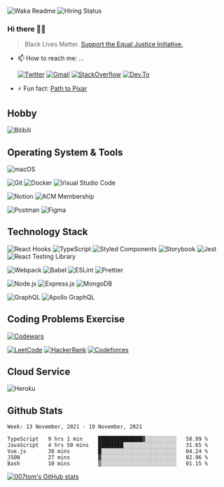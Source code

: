 ![Waka Readme](https://github.com/007tom/007tom/workflows/Waka%20Readme/badge.svg)
![Hiring Status](https://img.shields.io/badge/Hireable-true-green)
### Hi there 👋🏿

<!--
**007tom/007tom** is a ✨ _special_ ✨ repository because its `README.md` (this file) appears on your GitHub profile.

Here are some ideas to get you started:
-->

> Black Lives Matter. [Support the Equal Justice Initiative.](https://support.eji.org/give/153413/#!/donation/checkout)

<!-- - 🔭 I’m currently working on ... -->
<!-- - 🌱 I’m currently learning *Fundamental Knowledge* ... -->
<!-- - 👯 I’m looking for collaborators of [Eorg](https://github.com/zhyd1997/Eorg) ... -->
<!-- - 🤔 I’m looking for help with Javascript AST or Parser ... -->
<!-- - 💬 Ask me about ... -->
- 📫 How to reach me: ...

  [![Twitter](https://img.shields.io/badge/-Twitter-%231DA1F2?style=for-the-badge&logo=twitter&logoColor=%23ffffff)](https://twitter.com/Tom61319231)
  [![Gmail](https://img.shields.io/badge/-Gmail-%23ffffff?style=for-the-badge&logo=gmail)](mailto:zhyd007@gmail.com)
  [![StackOverflow](https://img.shields.io/badge/-Stack%20Overflow-%23F58025?style=for-the-badge&logo=stackoverflow&logoColor=%23ffffff)](https://stackoverflow.com/users/8537000/mai)
  [![Dev.To](https://img.shields.io/badge/-Dev%2ETo-%230A0A0A?style=for-the-badge&logo=dev.to&logoColor=%23ffffff)](https://dev.to/sakuta)
<!-- - 😄 Pronouns: ... -->
- ⚡ Fun fact: [Path to Pixar](https://bunnyhobby.github.io/)
<!--
-->

## Hobby
![Bilibili](https://img.shields.io/badge/-Bilibili-%23ffffff?style=flat&logo=bilibili)

## Operating System & Tools
![macOS](https://img.shields.io/badge/Macbook%20Pro-Big%20Sur%20%7C%2013--inch%20%7C%208%20GB%20%7C%20Late%202013-%23000000?style=flat&logo=apple&logoColor=%23ffffff)

![Git](https://img.shields.io/badge/-Git-%23F05032?style=flat&logo=git&logoColor=%23ffffff)
![Docker](https://img.shields.io/badge/-Docker-%232496ED?style=flat&logo=docker&logoColor=%23ffffff)
![Visual Studio Code](https://img.shields.io/badge/-Visual%20Studio%20Code-%23007ACC?style=flat-square&logo=visual-studio-code&logoColor=%23ffffff)

![Notion](https://img.shields.io/badge/-Notion-%23000000?style=flat&logo=notion&logoColor=%23ffffff)
![ACM Membership](https://img.shields.io/badge/-ACM%20Membership-%23ffffff?style=flat&logo=acm&logoColor=%230085CA)

![Postman](https://img.shields.io/badge/-Postman-%23ffffff?style=flat&logo=postman)
![Figma](https://img.shields.io/badge/-Figma-%23F24E1E?style=flat&logo=figma&logoColor=%23ffffff)

## Technology Stack
![React Hooks](https://img.shields.io/badge/-React%20Hooks-%23282c34?style=flat&logo=react)
![TypeScript](https://img.shields.io/badge/-TypeScript-%233178C6?style=flat&logo=typescript&logoColor=%23ffffff)
![Styled Components](https://img.shields.io/badge/-Styled%20Components-%23DB7093?style=flat&logo=styled-components&logoColor=%23ffffff)
![Storybook](https://img.shields.io/badge/-Storybook-%23ffffff?style=flat&logo=storybook)
![Jest](https://img.shields.io/badge/-Jest-%23C21325?style=flat&logo=jest&logoColor=%23ffffff)
![React Testing Library](https://img.shields.io/badge/-React%20Testing%20Library-%23ffffff?style=flat&logo=testing%20library)

![Webpack](https://img.shields.io/badge/-Webpack-%232c3a42?style=flat&logo=webpack)
![Babel](https://img.shields.io/badge/-Babel-%23323330?style=flat&logo=babel)
![ESLint](https://img.shields.io/badge/-ESLint-%234B32C3?style=flat&logo=eslint&logoColor=%23ffffff)
![Prettier](https://img.shields.io/badge/-Prettier-%231a2b34?style=flat&logo=prettier)

![Node.js](https://img.shields.io/badge/-Node.js-%23333333?style=flat&logo=node.js)
![Express.js](https://img.shields.io/badge/-Express.js-%23333333?style=flat&logo=express)
![MongoDB](https://img.shields.io/badge/-MongoDB-%23ffffff?style=flat&logo=mongodb)

![GraphQL](https://img.shields.io/badge/-GraphQL-%23E10098?style=flat&logo=graphql)
![Apollo GraphQL](https://img.shields.io/badge/-Apollo%20GraphQL-%23311C87?style=flat&logo=apollo%20graphql)

## Coding Problems Exercise
[![Codewars](https://www.codewars.com/users/007tom/badges/small)](https://www.codewars.com/users/007tom)

[![LeetCode](https://img.shields.io/badge/-LeetCode-%23ffffff?style=flat&logo=leetcode&logoColor=%23FFA116)](https://leetcode.com/zhyd1997/)
[![HackerRank](https://img.shields.io/badge/-HackerRank-%23ffffff?style=flat&logo=hackerrank&logoColor=%2300EA64)](https://www.hackerrank.com/zhyd007)
[![Codeforces](https://img.shields.io/badge/-Codeforces-%23ffffff?style=flat&logo=codeforces&logoColor=%231F8ACB)](https://codeforces.com/profile/zhyd1997)

## Cloud Service
![Heroku](https://img.shields.io/badge/-Heroku-%23ffffff?style=flat&logo=heroku&logoColor=%23430098)

## Github Stats

<!--START_SECTION:waka-->
```text
Week: 13 November, 2021 - 19 November, 2021

TypeScript   9 hrs 1 min     ██████████████▓░░░░░░░░░░   58.99 % 
JavaScript   4 hrs 50 mins   ████████░░░░░░░░░░░░░░░░░   31.65 % 
Vue.js       38 mins         █░░░░░░░░░░░░░░░░░░░░░░░░   04.24 % 
JSON         27 mins         ▓░░░░░░░░░░░░░░░░░░░░░░░░   02.96 % 
Bash         10 mins         ▒░░░░░░░░░░░░░░░░░░░░░░░░   01.15 % 
```
<!--END_SECTION:waka-->


[![007tom's GitHub stats](https://github-readme-stats.vercel.app/api?username=007tom&count_private=true&show_icons=true&theme=react)
](https://github.com/anuraghazra/github-readme-stats)
